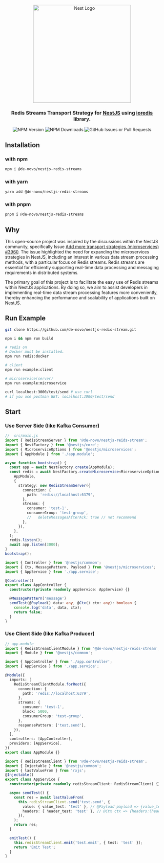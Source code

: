 <p align="center">
  <a href="http://nestjs.com/" target="blank">
    <img src="https://nestjs.com/img/logo_text.svg" width="320" alt="Nest Logo" />
  </a>
</p>

<h3 align="center">
  Redis Streams Transport Strategy for <a href="http://nestjs.com/">NestJS</a> using <a href="https://github.com/luin/ioredis">ioredis</a> library.
</h3>
<div align="center">

![NPM Version](https://img.shields.io/npm/v/%40de-novo%2Fnestjs-redis-stream?color=green)
![NPM Downloads](https://img.shields.io/npm/dt/%40de-novo%2Fnestjs-redis-stream)
![GitHub Issues or Pull Requests](https://img.shields.io/github/issues/de-novo/nestjs-redis-stream)

</div>

## Installation

### with npm

```sh
npm i @de-novo/nestjs-redis-streams
```

### with yarn

```sh
yarn add @de-novo/nestjs-redis-streams
```

### with pnpm

```sh
pnpm i @de-novo/nestjs-redis-streams
```

## Why

This open-source project was inspired by the discussions within the NestJS community, specifically Issue [Add more transport strategies (microservices) #3960](https://github.com/nestjs/nest/issues/3960). The issue highlighted the need for expanding the microservices strategies in NestJS, including an interest in various data stream processing methods, with a particular focus on Redis streams. Redis streams are essential for efficiently supporting real-time data processing and messaging requirements in distributed systems.

The primary goal of this project is to facilitate the easy use of Redis streams within NestJS applications. By doing so, we aim to assist developers in implementing real-time data stream processing features more conveniently, thereby enhancing the performance and scalability of applications built on NestJS.

## Run Example

```sh
git clone https://github.com/de-novo/nestjs-redis-stream.git
```

```sh
npm i && npm run build
```

```sh
# redis on
# Docker must be installed.
npm run redis:docker
```

```sh
# client
npm run example:client
```

```sh
# microservice(server)
npm run example:microservice
```

```sh
curl localhost:3000/test/send # use curl
# if you use postman GET: localhost:3000/test/send
```

## Start

### Use Server Side (like Kafka Consumer)

```ts
//  src/main.js
import { RedisStreamServer } from '@de-novo/nestjs-reids-stream';
import { NestFactory } from '@nestjs/core';
import { MicroserviceOptions } from '@nestjs/microservices';
import { AppModule } from './app.module';

async function bootstrap() {
  const app = await NestFactory.create(AppModule);
  const redis = await NestFactory.createMicroservice<MicroserviceOptions>(
    AppModule,
    {
      strategy: new RedisStreamServer({
        connection: {
          path: 'redis://localhost:6379',
        },
        streams: {
          consumer: 'test-1',
          consumerGroup: 'test-group',
          //   deleteMessagesAfterAck: true // not recommend
        },
      }),
    },
  );
  redis.listen();
  await app.listen(3000);
}
bootstrap();
```

```ts
import { Controller } from '@nestjs/common';
import { Ctx, MessagePattern, Payload } from '@nestjs/microservices';
import { AppService } from './app.service';

@Controller()
export class AppController {
  constructor(private readonly appService: AppService) {}

  @MessagePattern('message')
  sendTest(@Payload() data: any, @Ctx() ctx: any): boolean {
    console.log('data', data, ctx);
    return false;
  }
}
```

### Use Client Side (like Kafka Producer)

```ts
// app.module
import { RedisStreamClientModule } from '@de-novo/nestjs-reids-stream';
import { Module } from '@nestjs/common';

import { AppController } from './app.controller';
import { AppService } from './app.service';

@Module({
  imports: [
    RedisStreamClientModule.forRoot({
      connection: {
        path: 'redis://localhost:6379',
      },
      streams: {
        consumer: 'test-1',
        block: 5000,
        consumerGroup: 'test-group',
      },
      responsePattern: ['test.send'],
    }),
  ],
  controllers: [AppController],
  providers: [AppService],
})
export class AppModule {}
```

```ts
import { RedisStreamClient } from '@de-novo/nestjs-reids-stream';
import { Injectable } from '@nestjs/common';
import { lastValueFrom } from 'rxjs';
@Injectable()
export class AppService {
  constructor(private readonly redisStreamClient: RedisStreamClient) {}

  async sendTest() {
    const res = await lastValueFrom(
      this.redisStreamClient.send('test.send', {
        value: { value_test: 'test' }, // @Payload payload => {value_test:'test'}
        headers: { header_test: 'test' }, // @Ctx ctx => {headers:{header_test:"test"}}
      }),
    );
    return res;
  }

  emitTest() {
    this.redisStreamClient.emit('test.emit', { test: 'test' });
    return 'Emit Test';
  }
}
```
